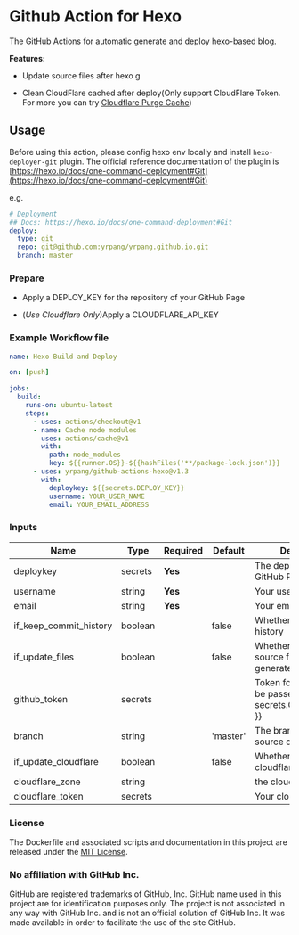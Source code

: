 # Github Action for Hexo

The GitHub Actions for automatic generate and deploy hexo-based blog.

**Features:**

- Update source files after hexo g

- Clean CloudFlare cached after deploy(Only support CloudFlare Token. For more you can try [Cloudflare Purge Cache](https://github.com/marketplace/actions/cloudflare-purge-cache))

## Usage

Before using this action, please config hexo env locally and install `hexo-deployer-git` plugin.
The official reference documentation of the plugin is [https://hexo.io/docs/one-command-deployment#Git](https://hexo.io/docs/one-command-deployment#Git)

e.g.

```yml
# Deployment
## Docs: https://hexo.io/docs/one-command-deployment#Git
deploy:
  type: git
  repo: git@github.com:yrpang/yrpang.github.io.git
  branch: master
```

### Prepare

- Apply a DEPLOY_KEY for the repository of your GitHub Page

- (*Use Cloudflare Only*)Apply a CLOUDFLARE_API_KEY

### Example Workflow file

```yml
name: Hexo Build and Deploy

on: [push]

jobs:
  build:
    runs-on: ubuntu-latest
    steps:
      - uses: actions/checkout@v1
      - name: Cache node modules
        uses: actions/cache@v1
        with:
          path: node_modules
          key: ${{runner.OS}}-${{hashFiles('**/package-lock.json')}}
      - uses: yrpang/github-actions-hexo@v1.3
        with:
          deploykey: ${{secrets.DEPLOY_KEY}}
          username: YOUR_USER_NAME
          email: YOUR_EMAIL_ADDRESS
```

### Inputs

| Name                   | Type    | Required | Default  | Description                                                             |
| ---------------------- | ------- | -------- | -------- | ----------------------------------------------------------------------- |
| deploykey              | secrets | **Yes**  |          | The deploy key of your GitHub Page repository                           |
| username               | string  | **Yes**  |          | Your user name                                                          |
| email                  | string  | **Yes**  |          | Your email address                                                      |
| if_keep_commit_history | boolean |          | false    | Whether keep commit history                                             |
| if_update_files        | boolean |          | false    | Whether update the source file after generate                           |
| github_token           | secrets |          |          | Token for the repo. Can be passed in using $\{{ secrets.GITHUB_TOKEN }} |
| branch                 | string  |          | 'master' | The branch of the blog source code                                      |
| if_update_cloudflare   | boolean |          | false    | Whether update cloudflare                                               |
| cloudflare_zone        | string  |          |          | the cloudflare zone                                                     |
| cloudflare_token       | secrets |          |          | Your cloudflare token                                                   |

### License

The Dockerfile and associated scripts and documentation in this project are released under the [MIT License](https://github.com/yrpang/github-actions-hexo/blob/master/LICENSE).

### No affiliation with GitHub Inc.

GitHub are registered trademarks of GitHub, Inc. GitHub name used in this project are for identification purposes only. The project is not associated in any way with GitHub Inc. and is not an official solution of GitHub Inc. It was made available in order to facilitate the use of the site GitHub.
